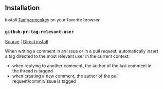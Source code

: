 ## Installation

Install [Tampermonkey](https://www.tampermonkey.net/) on your favorite browser.

### `github-pr-tag-relevant-user`

[Source](https://github.com/colingrodecoeur360/userscripts/blob/master/github-tag-relevant-user.user.js) | [Direct install](https://raw.githubusercontent.com/colingrodecoeur360/userscripts/master/github-tag-relevant-user.user.js)

When writing a comment in an issue or in a pull request, automatically insert a tag directed to the most relevant user in the current context:
  - when replying to another comment, the author of the last comment in the thread is tagged  
  - when creating a new comment, the author of the pull request/commit/issue is tagged
